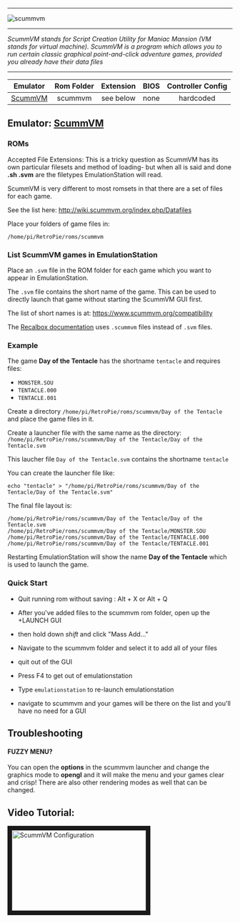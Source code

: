 ***
![scummvm](https://cloud.githubusercontent.com/assets/10035308/12214107/156e1d4a-b645-11e5-886c-a49712b1a312.png)
***
_ScummVM stands for Script Creation Utility for Maniac Mansion (VM stands for virtual machine). ScummVM is a program which allows you to run certain classic graphical point-and-click adventure games, provided you already have their data files_
***

| Emulator | Rom Folder | Extension | BIOS |  Controller Config |
| :---: | :---: | :---: | :---: | :---: |
| [ScummVM](http://scummvm.org/) | scummvm  | see below | none | hardcoded |

## Emulator: [ScummVM](http://scummvm.org/)

### ROMs

Accepted File Extensions: This is a tricky question as ScummVM has its own particular filesets and method of loading- but when all is said and done **.sh .svm** are the filetypes EmulationStation will read.

ScummVM is very different to most romsets in that there are a set of files for each game. 

See the list here: http://wiki.scummvm.org/index.php/Datafiles

Place your folders of game files in:

```
/home/pi/RetroPie/roms/scummvm
```

### List ScummVM games in EmulationStation

Place an `.svm` file in the ROM folder for each game which you want to appear in EmulationStation.

The `.svm` file contains the short name of the game. This can be used to directly launch that game without starting the ScummVM GUI first.

The list of short names is at: https://www.scummvm.org/compatibility

The [Recalbox documentation](https://www.lakka.tv/doc/ScummVM/) uses `.scummvm` files instead of `.svm` files.

### Example

The game **Day of the Tentacle** has the shortname `tentacle` and requires files:

* `MONSTER.SOU`
* `TENTACLE.000`
* `TENTACLE.001`

Create a directory `/home/pi/RetroPie/roms/scummvm/Day of the Tentacle` and place the game files in it.

Create a launcher file with the same name as the directory: `/home/pi/RetroPie/roms/scummvm/Day of the Tentacle/Day of the Tentacle.svm`

This laucher file `Day of the Tentacle.svm` contains the shortname `tentacle`

You can create the launcher file like:

```
echo "tentacle" > "/home/pi/RetroPie/roms/scummvm/Day of the Tentacle/Day of the Tentacle.svm"
```

The final file layout is:

```
/home/pi/RetroPie/roms/scummvm/Day of the Tentacle/Day of the Tentacle.svm
/home/pi/RetroPie/roms/scummvm/Day of the Tentacle/MONSTER.SOU
/home/pi/RetroPie/roms/scummvm/Day of the Tentacle/TENTACLE.000
/home/pi/RetroPie/roms/scummvm/Day of the Tentacle/TENTACLE.001
```

Restarting EmulationStation will show the name **Day of the Tentacle** which is used to launch the game.

### Quick Start

- Quit running rom without saving : Alt + X or Alt + Q

- After you've added files to the scummvm rom folder, open up the +LAUNCH GUI

- then hold down _shift_ and click "Mass Add..."

- Navigate to the scummvm folder and select it to add all of your files

- quit out of the GUI

- Press F4 to get out of emulationstation

- Type `emulationstation` to re-launch emulationstation

- navigate to scummvm and your games will be there on the list and you'll have no need for a GUI


## Troubleshooting

#### FUZZY MENU?

You can open the **options** in the scummvm launcher and change the graphics mode to **opengl** and it will make the menu and your games clear and crisp! There are also other rendering modes as well that can be changed.


## Video Tutorial:

<a href="https://www.youtube.com/watch?v=txdiaZlDUEs" target="_blank"><img src="https://i.ytimg.com/vi_webp/txdiaZlDUEs/mqdefault.webp" 
alt="ScummVM Configuration" width="300" height="180" border="10" /></a>

